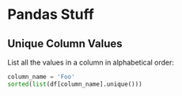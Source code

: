 # Pandas Stuff

## Unique Column Values

List all the values in a column in alphabetical order:

```python
column_name = 'Foo'
sorted(list(df[column_name].unique()))
```
